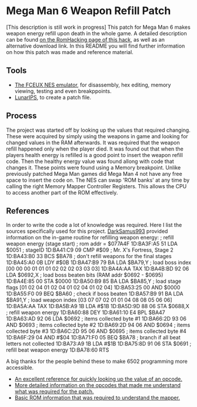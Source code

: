 # Mega Man 6 Weapon Refill Patch
\[This description is still work in progress]
This patch for Mega Man 6 makes weapon energy refill upon death in the whole game. 
A detailed description can be found [on the RomHacking page of this hack](https://www.romhacking.net/hacks/4758/), as well as an alternative download link.
In this README you will find further information on how this patch was made and reference material.

## Tools
- [The FCEUX NES emulator](http://www.fceux.com/web/download.html), for disassembly, hex editing, memory viewing, testing and even breakppoints.
- [LunarIPS](https://www.romhacking.net/utilities/240/), to create a patch file.

## Process
The project was started off by looking up the values that required changing.
These were acquired by simply using the weapons in game and looking for changed values in the RAM afterwards.
It was required that the weapon refill happened only when the player died. It was found out that when the players health energy is refilled is a good point to insert the weapon refill code. Then the healthy energy value was found allong with code that changes it.
These points were found using a Memory breakpoint. 
Unlike previously patched Mega Man games did Mega Man 4 not have any free space to insert the code on.
The NES can swap 'ROM banks' at any time by calling the right Memory Mapper Controller Registers. This allows the CPU to access another part of the ROM effectively. 

## References
In order to write the code a lot of knowledge was required. Here I list the sources specifically used for this project.
[DarkSamus993](https://www.romhacking.net/forum/index.php?action=profile;u=23766) provided information on the in-game routine for refilling weapon energy:
; refill weapon energy (stage start)
; rom addr = $077A4F
1D:BA3F:A5 51     LDA $0051    ; stageID
1D:BA41:C9 09     CMP #$09     ; Mr. X's Fortress, Stage 2
1D:BA43:B0 33     BCS $BA78    ; don't refill weapons for the final stages
1D:BA45:A0 0B     LDY #$0B
1D:BA47:B9 79 BA  LDA $BA79,Y  ; load boss index [00 00 00 01 01 01 02 02 02 03 03 03]
1D:BA4A:AA        TAX
1D:BA4B:BD 92 06  LDA $0692,X  ; load boss beaten bits (RAM addr $0692 - $0695)
1D:BA4E:85 00     STA $0000
1D:BA50:B9 85 BA  LDA $BA85,Y  ; load stage flags [01 02 04 01 02 04 01 02 04 01 02 04]
1D:BA53:25 00     AND $0000
1D:BA55:F0 09     BEQ $BA60    ; check if boss beaten
1D:BA57:B9 91 BA  LDA $BA91,Y  ; load weapon index [03 07 07 02 01 01 04 08 08 05 06 06]
1D:BA5A:AA        TAX
1D:BA5B:A9 1B     LDA #$1B
1D:BA5D:9D 88 06  STA $0688,X  ; refill weapon energy
1D:BA60:88        DEY
1D:BA61:10 E4     BPL $BA47
1D:BA63:AD 92 06  LDA $0692    ; items collected byte #1
1D:BA66:2D 93 06  AND $0693    ; items collected byte #2
1D:BA69:2D 94 06  AND $0694    ; items collected byte #3
1D:BA6C:2D 95 06  AND $0695    ; items collected byte #4
1D:BA6F:29 04     AND #$04
1D:BA71:F0 05     BEQ $BA78    ; branch if all beat letters not collected
1D:BA73:A9 1B     LDA #$1B
1D:BA75:8D 91 06  STA $0691    ; refill beat weapon energy
1D:BA78:60        RTS


A big thanks for the people behind these to make 6502 programming more accessible.
- [An excellent reference for quickly looking up the value of an opcode.](https://www.masswerk.at/6502/6502_instruction_set.html)
- [More detailed information on the opcodes that made me understand what was required for the patch.](http://www.6502.org/tutorials/6502opcodes.html)
- [Basic ROM information that was required to understand the mapper.](https://datacrystal.romhacking.net/wiki/Mega_Man_6)
